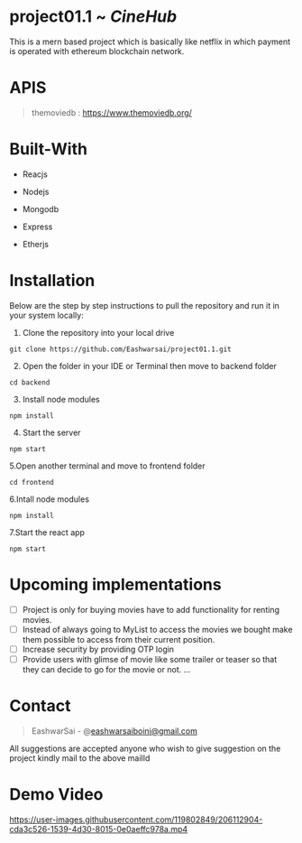 # project01.1 ~ *CineHub* 
This is a mern based project which is basically like netflix in which payment is operated with ethereum blockchain network.
# APIS
> themoviedb : https://www.themoviedb.org/

# Built-With 
- Reacjs
+ Nodejs
- Mongodb
+ Express
- Etherjs

# Installation
Below are the step by step instructions to pull the repository and run it in your system locally:
  
  1. Clone the repository into your local drive
  ```
  git clone https://github.com/Eashwarsai/project01.1.git 
  ```
  2. Open the folder in your IDE or Terminal then move to backend folder
  ```
  cd backend
  ```
  3. Install node modules
  ```
  npm install
  ```
  4. Start the server
  ```
  npm start
  ```
  5.Open another terminal and move to frontend folder
  ```
  cd frontend
  ```
  6.Intall node modules
  ```
  npm install
  ```
  7.Start the react app
  ```
  npm start
  ```
# Upcoming implementations
- [ ] Project is only for buying movies have to add functionality for renting movies.
- [ ] Instead of always going to MyList to access the movies we bought make them possible to access from their current position.
- [ ] Increase security by providing OTP login
- [ ] Provide users with glimse of movie like some trailer or teaser so that they can decide to go for the movie or not.
...
# Contact 
  > EashwarSai  - @eashwarsaiboini@gmail.com

 All suggestions are accepted anyone who wish to give suggestion on the project kindly mail to the above mailId

# Demo Video
https://user-images.githubusercontent.com/119802849/206112904-cda3c526-1539-4d30-8015-0e0aeffc978a.mp4 